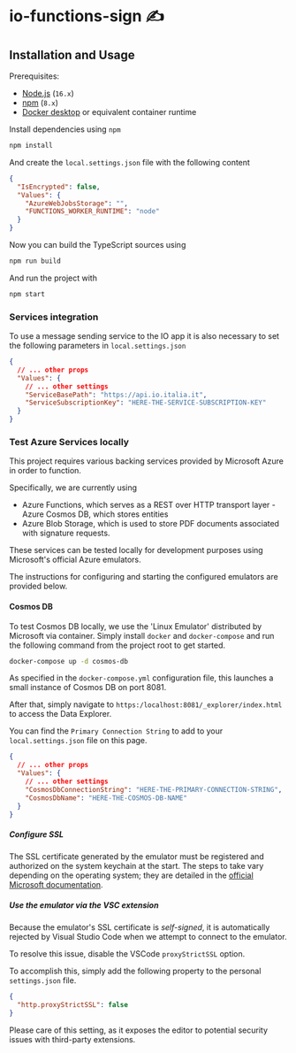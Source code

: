# io-functions-sign ✍️

## <a name="installation-and-usage"></a>Installation and Usage

Prerequisites:

- [Node.js](https://nodejs.org/) (`16.x`)
- [npm](https://www.npmjs.com) (`8.x`)
- [Docker desktop](https://www.docker.com/products/docker-desktop/) or equivalent container runtime

Install dependencies using `npm`

```sh
npm install
```

And create the `local.settings.json` file with the following content

```json
{
  "IsEncrypted": false,
  "Values": {
    "AzureWebJobsStorage": "",
    "FUNCTIONS_WORKER_RUNTIME": "node"
  }
}
```

Now you can build the TypeScript sources using

```sh
npm run build
```

And run the project with

```sh
npm start
```

### Services integration

To use a message sending service to the IO app it is also necessary to set the following parameters in `local.settings.json`

```json
{
  // ... other props
  "Values": {
    // ... other settings
    "ServiceBasePath": "https://api.io.italia.it",
    "ServiceSubscriptionKey": "HERE-THE-SERVICE-SUBSCRIPTION-KEY"
  }
}
```

### Test Azure Services locally

This project requires various backing services provided by Microsoft Azure in order to function.

Specifically, we are currently using

- Azure Functions, which serves as a REST over HTTP transport layer - Azure Cosmos DB, which stores entities
- Azure Blob Storage, which is used to store PDF documents associated with signature requests.

These services can be tested locally for development purposes using Microsoft's official Azure emulators.

The instructions for configuring and starting the configured emulators are provided below.

#### Cosmos DB

To test Cosmos DB locally, we use the 'Linux Emulator' distributed by Microsoft via container.
Simply install `docker` and `docker-compose` and run the following command from the project root to get started.

```sh
docker-compose up -d cosmos-db
```

As specified in the `docker-compose.yml` configuration file, this launches a small instance of Cosmos DB on port 8081.

After that, simply navigate to `https:/localhost:8081/_explorer/index.html` to access the Data Explorer.

You can find the `Primary Connection String` to add to your `local.settings.json` file on this page.

```json
{
  // ... other props
  "Values": {
    // ... other settings
    "CosmosDbConnectionString": "HERE-THE-PRIMARY-CONNECTION-STRING",
    "CosmosDbName": "HERE-THE-COSMOS-DB-NAME"
  }
}
```

##### Configure SSL

The SSL certificate generated by the emulator must be registered and authorized on the system keychain at the start.
The steps to take vary depending on the operating system; they are detailed in the [official Microsoft documentation](https://docs.microsoft.com/en-us/azure/cosmos-db/local-emulator?tabs=ssl-netstd21#import-certificate).

##### Use the emulator via the VSC extension

Because the emulator's SSL certificate is _self-signed_, it is automatically rejected by Visual Studio Code when we attempt to connect to the emulator.

To resolve this issue, disable the VSCode `proxyStrictSSL` option.

To accomplish this, simply add the following property to the personal `settings.json` file.

```json
{
  "http.proxyStrictSSL": false
}
```

Please care of this setting, as it exposes the editor to potential security issues with third-party extensions.
